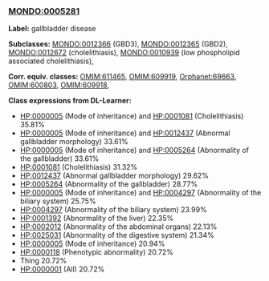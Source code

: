 
### [MONDO:0005281](http://purl.obolibrary.org/obo/MONDO_0005281)
**Label:** gallbladder disease

**Subclasses:** [MONDO:0012366](http://purl.obolibrary.org/obo/MONDO_0012366) (GBD3), [MONDO:0012365](http://purl.obolibrary.org/obo/MONDO_0012365) (GBD2), [MONDO:0012672](http://purl.obolibrary.org/obo/MONDO_0012672) (cholelithiasis), [MONDO:0010939](http://purl.obolibrary.org/obo/MONDO_0010939) (low phospholipid associated cholelithiasis), 

**Corr. equiv. classes:** [OMIM:611465](http://purl.obolibrary.org/obo/OMIM_611465), [OMIM:609919](http://purl.obolibrary.org/obo/OMIM_609919), [Orphanet:69663](http://www.orpha.net/ORDO/Orphanet_69663), [OMIM:600803](http://purl.obolibrary.org/obo/OMIM_600803), [OMIM:609918](http://purl.obolibrary.org/obo/OMIM_609918), 

**Class expressions from DL-Learner:**

- [HP:0000005](http://purl.obolibrary.org/obo/HP_0000005) (Mode of inheritance) and [HP:0001081](http://purl.obolibrary.org/obo/HP_0001081) (Cholelithiasis) 35.81%
- [HP:0000005](http://purl.obolibrary.org/obo/HP_0000005) (Mode of inheritance) and [HP:0012437](http://purl.obolibrary.org/obo/HP_0012437) (Abnormal gallbladder morphology) 33.61%
- [HP:0000005](http://purl.obolibrary.org/obo/HP_0000005) (Mode of inheritance) and [HP:0005264](http://purl.obolibrary.org/obo/HP_0005264) (Abnormality of the gallbladder) 33.61%
- [HP:0001081](http://purl.obolibrary.org/obo/HP_0001081) (Cholelithiasis) 31.32%
- [HP:0012437](http://purl.obolibrary.org/obo/HP_0012437) (Abnormal gallbladder morphology) 29.62%
- [HP:0005264](http://purl.obolibrary.org/obo/HP_0005264) (Abnormality of the gallbladder) 28.77%
- [HP:0000005](http://purl.obolibrary.org/obo/HP_0000005) (Mode of inheritance) and [HP:0004297](http://purl.obolibrary.org/obo/HP_0004297) (Abnormality of the biliary system) 25.75%
- [HP:0004297](http://purl.obolibrary.org/obo/HP_0004297) (Abnormality of the biliary system) 23.99%
- [HP:0001392](http://purl.obolibrary.org/obo/HP_0001392) (Abnormality of the liver) 22.35%
- [HP:0002012](http://purl.obolibrary.org/obo/HP_0002012) (Abnormality of the abdominal organs) 22.13%
- [HP:0025031](http://purl.obolibrary.org/obo/HP_0025031) (Abnormality of the digestive system) 21.34%
- [HP:0000005](http://purl.obolibrary.org/obo/HP_0000005) (Mode of inheritance) 20.94%
- [HP:0000118](http://purl.obolibrary.org/obo/HP_0000118) (Phenotypic abnormality) 20.72%
- Thing 20.72%
- [HP:0000001](http://purl.obolibrary.org/obo/HP_0000001) (All) 20.72%


